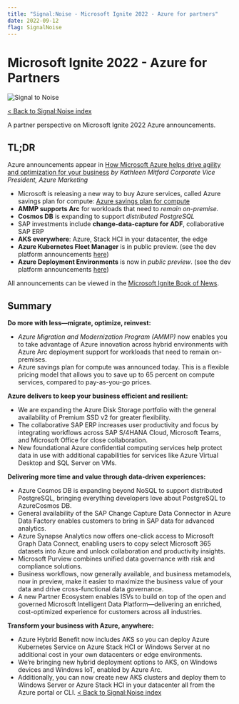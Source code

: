 ```yaml
---
title: "Signal:Noise - Microsoft Ignite 2022 - Azure for partners"
date: 2022-09-12
flag: SignalNoise
---
```


# Microsoft Ignite 2022 - Azure for Partners

![Signal to Noise](/PartnerCrucible/Library/signaltonoise-msignite2022.png)

[< Back to Signal:Noise index](/PartnerCrucible/SignaltoNoise)

A partner perspective on Microsoft Ignite 2022 Azure announcements.

## TL;DR

Azure announcements appear in [How Microsoft Azure helps drive agility and optimization for your business](https://azure.microsoft.com/en-ca/blog/how-microsoft-azure-helps-drive-agility-and-optimization-for-your-business/) *by Kathleen Mitford Corporate Vice President, Azure Marketing*

* Microsoft is releasing a new way to buy Azure services, called Azure savings plan for compute: [Azure savings plan for compute](https://partner.microsoft.com/en-US/resources/collection/azure-savings-plan-for-compute#/)
* **AMMP supports Arc** for workloads that need to *remain on-premise.*
* **Cosmos DB** is expanding to support *distributed PostgreSQL*
* SAP investments include **change-data-capture for ADF**, collaborative SAP ERP
* **AKS everywhere**: Azure, Stack HCI in your datacenter, the edge
* **Azure Kubernetes Fleet Manager** is in public preview. (see the dev platform announcements [here](https://azure.microsoft.com/en-ca/blog/modernize-with-microsoft-cloud-the-most-complete-developer-platform/))
* **Azure Deployment Environments**  is now in *public preview*. (see the dev platform announcements [here](https://azure.microsoft.com/en-ca/blog/modernize-with-microsoft-cloud-the-most-complete-developer-platform/))

All announcements can be viewed in the [Microsoft Ignite Book of News](https://news.microsoft.com/ignite-2022-book-of-news/).

## Summary

  **Do more with less—migrate, optimize, reinvest:**
  * *Azure Migration and Modernization Program (AMMP)* now enables you to take advantage of Azure innovation across hybrid environments with Azure Arc deployment support for workloads that need to remain on-premises.
  * Azure savings plan for compute was announced today. This is a flexible pricing model that allows you to save up to 65 percent on compute services, compared to pay-as-you-go prices.

  **Azure delivers to keep your business efficient and resilient:**
  * We are expanding the Azure Disk Storage portfolio with the general availability of Premium SSD v2 for greater flexibility.
  * The collaborative SAP ERP increases user productivity and focus by integrating workflows across SAP S/4HANA Cloud, Microsoft Teams, and Microsoft Office for close collaboration.
  * New foundational Azure confidential computing services help protect data in use with additional capabilities for services like Azure Virtual Desktop and SQL Server on VMs.

  **Delivering more time and value through data-driven experiences:**
  * Azure Cosmos DB is expanding beyond NoSQL to support distributed PostgreSQL, bringing everything developers love about PostgreSQL to AzureCosmos DB.
  * General availability of the SAP Change Capture Data Connector in Azure Data Factory enables customers to bring in SAP data for advanced analytics.
  * Azure Synapse Analytics now offers one-click access to Microsoft Graph Data Connect, enabling users to copy select Microsoft 365 datasets into Azure and unlock collaboration and productivity insights.
  * Microsoft Purview combines unified data governance with risk and compliance solutions.
  * Business workflows, now generally available, and business metamodels, now in preview, make it easier to maximize the business value of your data and drive cross-functional data governance.
  * A new Partner Ecosystem enables ISVs to build on top of the open and governed Microsoft Intelligent Data Platform—delivering an enriched, cost-optimized experience for customers across all industries.

  **Transform your business with Azure, anywhere:**
  * Azure Hybrid Benefit now includes AKS so you can deploy Azure Kubernetes Service on Azure Stack HCI or Windows Server at no additional cost in your own datacenters or edge environments.
  * We’re bringing new hybrid deployment options to AKS, on Windows devices and Windows IoT, enabled by Azure Arc.
  * Additionally, you can now create new AKS clusters and deploy them to Windows Server or Azure Stack HCI in your datacenter all from the Azure portal or CLI.
 [< Back to Signal:Noise index](/PartnerCrucible/SignaltoNoise)

